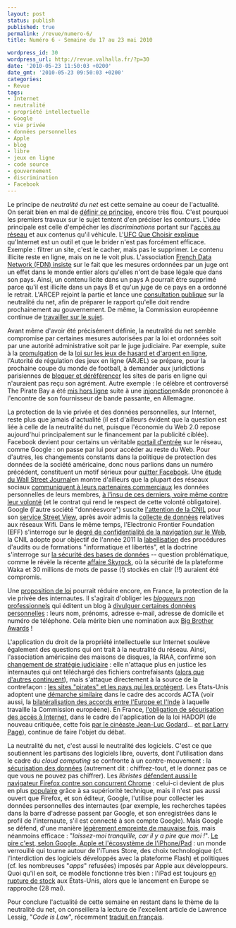 ```yaml
---
layout: post
status: publish
published: true
permalink: /revue/numero-6/
title: Numéro 6 - Semaine du 17 au 23 mai 2010

wordpress_id: 30
wordpress_url: http://revue.valhalla.fr/?p=30
date: '2010-05-23 11:50:03 +0200'
date_gmt: '2010-05-23 09:50:03 +0200'
categories:
- Revue
tags:
- Internet
- neutralité
- propriété intellectuelle
- Google
- vie privée
- données personnelles
- Apple
- blog
- libre
- jeux en ligne
- code source
- gouvernement
- discrimination
- Facebook
---
```

<p>Le principe de <em>neutralité du net</em> est cette semaine au coeur de l'actualité. On serait bien en mal de <a href="http://www.pcinpact.com/actu/news/56993-neutralite-consultation-nkm-fdn-ufc.htm">définir ce principe</a>, encore très flou. C'est pourquoi les premiers travaux sur le sujet tentent d'en préciser les contours. L'idée principale est celle d'empêcher les <em>discriminations</em> portant sur l'<a href="http://www.pcinpact.com/actu/news/57110-economie-numerique-france-belgique-europe.htm">accès au réseau</a> et aux contenus qu'il véhicule. L'<a href="http://www.pcinpact.com/media/neutralite-du-net-reponse-ufc.pdf">UFC Que Choisir explique</a> qu'Internet est un outil et que le brider n'est pas forcément efficace. Exemple : filtrer un site, c'est le cacher, mais pas le supprimer. Le contenu illicite reste en ligne, mais on ne le voit plus. L'association <a href="http://www.fdn.fr/reponse.pdf">French Data Network (FDN) insiste</a> sur le fait que les mesures ordonnées par un juge ont un effet dans le monde entier alors qu'elles n'ont de base légale que dans son pays. Ainsi, un contenu licite dans un pays A pourrait être supprimé parce qu'il est illicite dans un pays B et qu'un juge de ce pays en a ordonné le retrait. L'ARCEP rejoint la partie et lance une <a href="http://www.clubic.com/connexion-internet/actualite-341824-neutralite-net-arcep-consultation-publique.html">consultation publique</a> sur la neutralité du net, afin de préparer le rapport qu'elle doit rendre prochainement au gouvernement. De même, la Commission européenne continue de <a href="http://www.laquadrature.net/fr/ue-lagenda-numerique-de-neelie-kroes-va-t-il-compromettre-les-libertes">travailler sur le sujet</a>.</p>
<p>Avant même d'avoir été précisément définie, la neutralité du net semble compromise par certaines mesures autorisées par la loi et ordonnées soit par une autorité administrative soit par le juge judiciaire. Par exemple, suite à la <a href="http://www.cyberdroit.fr/2010/05/promulgation-de-la-loi-sur-les-jeux-dargent-et-de-hasard-en-ligne/">promulgation</a> de la <a href="http://www.net-iris.fr/veille-juridique/actualite/24687/la-loi-relative-a-ouverture-a-la-concurrence-et-a-la-regulation-du-secteur-des-jeux-argent-et-de-hasard-en-ligne.php">loi sur les jeux de hasard et d'argent en ligne</a>, l'Autorité de régulation des jeux en ligne (ARJEL) se prépare, pour la prochaine coupe du monde de football, à demander aux juridictions parisiennes de <a href="http://www.numerama.com/magazine/15784-les-premiers-filtrages-de-sites-de-paris-en-ligne-juste-avant-la-coupe-du-monde.html">bloquer et déréférencer</a> les sites de paris en ligne qui n'auraient pas reçu son agrément. Autre exemple : le célèbre et controversé The Pirate Bay a été <a href="http://www.pcinpact.com/actu/news/56996-pirate-bay-liens-torrent-cb3rob.htm">mis hors ligne</a> suite à une <a href="http://torrentfreak.com/the-pirate-bay-cyberbunker-mpa-injunction-in-full-100516/">injonction</a><span class="lang">en&de</span> prononcée à l'encontre de son fournisseur de bande passante, en Allemagne.</p>
<p>La protection de la vie privée et des données personnelles, sur Internet, reste plus que jamais d'actualité (il est d'ailleurs évident que la question est liée à celle de la neutralité du net, puisque l'économie du Web 2.0 repose aujourd'hui principalement sur le financement par la publicité ciblée). Facebook devient pour certains un véritable <a href="http://www.les-infostrateges.com/actu/1005961/facebook-vers-la-mise-en-place-d-un-web-social">portail d'entrée</a> sur le réseau, comme Google : on passe par lui pour accéder au reste du Web. Pour d'autres, les changements constants dans la politique de protection des données de la société américaine, donc nous parlions dans un numéro précédent, constituent un motif sérieux pour <a href="http://www.pcinpact.com/actu/news/56974-quit-facebook-day-facebook-confidentialite-vie-privee.htm">quitter Facebook</a>. Une <a href="http://online.wsj.com/article/SB10001424052748704513104575256701215465596.html">étude du Wall Street Journal</a><span class="lang">en</span> montre d'ailleurs que la plupart des réseaux sociaux <a href="http://www.pcinpact.com/actu/news/57122-reseaux-sociaux-facebook-myspace-annonceurs-vie-privee.htm">communiquent à leurs partenaires commerciaux</a> les données personnelles de leurs membres, <a href="http://www.clubic.com/site-internet/actualite-341792-facebook-myspace-fournissent-donnees-utilisateurs-annonceurs.html">à l'insu de ces derniers, voire même contre leur volonté</a> (et le contrat qui rend le respect de cette volonté obligatoire). Google (l'autre société "donnéesvore") suscite <a href="http://www.cnil.fr/la-cnil/actu-cnil/article/article/2/streetview-la-cnil-vient-dengager-un-controle-de-google/">l'attention de la CNIL</a> pour son <a href="http://www.lemondeinformatique.fr/actualites/lire-google-street-view-sous-surveillance-europeenne-30701.html">service Street View</a>, après avoir admis la <a href="http://www.pcinpact.com/actu/news/56970-google-car-kismet-wifi-collecte.htm">collecte de données</a> relatives aux réseaux Wifi. Dans le même temps, l'Electronic Frontier Foundation (EFF) s'interroge sur le <a href="http://www.lemonde.fr/technologies/article/2010/05/18/des-empreintes-digitales-laissees-par-les-navigateurs-web_1353577_651865.html">degré de confidentialité de la navigation sur le Web</a>, la CNIL adopte pour objectif de l'année 2011 la <a href="http://www.cnil.fr/nc/la-cnil/actu-cnil/article/article/85/2011-objectif-labellisation/">labellisation</a> des procédures d'audits ou de formations "informatique et libertés", et la doctrine s'interroge sur <a href="http://conflits.revues.org/index2133.html">la sécurité des bases de données</a> -- question problématique, comme le révèle la récente <a href="http://www.numerama.com/magazine/15785-skyrock-fait-waka-dans-sa-culotte-30-millions-de-mots-de-passe-en-clair-voles.html">affaire Skyrock</a>, où la sécurité de la plateforme Waka et 30 millions de mots de passe (!) stockés en clair (!!) auraient été compromis.</p>
<p>Une <a href="http://www.senat.fr/leg/ppl09-423.html">proposition de loi</a> pourrait réduire encore, en France, la protection de la vie privée des internautes. Il s'agirait d'obliger les <a href="http://www.pcinpact.com/actu/news/57109-identification-blogueur-proposition-loi-lcen2.htm"><em>blogueurs</em> non professionnels</a> qui éditent un blog à <a href="http://www.numerama.com/magazine/15771-une-proposition-de-loi-veut-interdire-l-anonymat-des-bloggueurs.html">divulguer certaines données personnelles</a> : leurs nom, prénoms, adresse e-mail, adresse de domicile et numéro de téléphone. Cela mérite bien une nomination aux <a href="http://bigbrotherawards.eu.org/">Big Brother Awards</a> !</p>
<p>L'application du droit de la propriété intellectuelle sur Internet soulève également des questions qui ont trait à la neutralité du réseau. Ainsi, l'association américaine des maisons de disques, la RIAA, confirme son <a href="http://www.numerama.com/magazine/15763-la-justice-reprend-son-rythme-apres-5-ans-de-proces-de-la-riaa-contre-ses-clients.html">changement de stratégie judiciaire</a> : elle n'attaque plus en justice les internautes qui ont téléchargé des fichiers contrefaisants (<a href="http://www.pcinpact.com/actu/news/56985-demineurs-voltage-pictures-proces-piratage.htm">alors que d'autres continuent</a>), mais s'attaque directement à la source de la contrefaçon : <a href="http://www.numerama.com/magazine/15772-la-riaa-donne-la-liste-des-sites-qu-elle-veut-fermer-et-des-pays-ennemis-du-droit-d-auteur.html">les sites "pirates" et les pays qui les protègent</a>. Les États-Unis adoptent une <a href="http://www.pcinpact.com/actu/news/57089-Etatsunis-piratage-liste-de-pays-acta.htm">démarche similaire</a> dans le cadre des accords ACTA (voir aussi, la <a href="http://www.pcinpact.com/actu/news/57046-acta-bilateral-hadopi-inde-europe.htm">bilatéralisation des accords entre l'Europe et l'Inde</a> à laquelle travaille la Commission européene). En France, <a href="http://www.numerama.com/magazine/15768-hadopi-le-ministere-avance-des-pistes-pour-la-securisation-de-l-acces-a-internet.html">l'obligation de sécurisation des accès à Internet</a>, dans le cadre de l'application de la loi HADOPI (de nouveau critiquée, cette fois <a href="http://www.pcinpact.com/actu/news/57050-godard-hadopi-propriete-intellectuelle-droits-dauteur.htm">par le cinéaste Jean-Luc Godard</a>... <a href="http://www.numerama.com/magazine/15783-google-si-nous-devions-reecrire-le-droit-d-auteur-nous-le-ferions-autrement.html">et par Larry Page</a>), continue de faire l'objet du débat.</p>
<p>La neutralité du net, c'est aussi le neutralité des logiciels. C'est ce que soutiennent les partisans des logiciels libre, ouverts, dont l'utilisation dans le cadre du <em>cloud computing</em> se confronte à un contre-mouvement : la <a href="http://www.framablog.org/index.php/post/2010/05/21/logiciel-donnee-libre-ouvert-cloud-computing">sécurisation des données</a> (autrement dit : chiffrez-tout, et le donnez pas ce que vous ne pouvez pas chiffrer). Les <em>libristes</em> <a href="http://www.framablog.org/index.php/post/2010/05/16/google-chrome-vs-mozilla-firefox">défendent aussi le navigateur Firefox contre son concurrent Chrome</a> : celui-ci devient de plus en plus <a href="http://www.pcinpact.com/actu/news/56973-ubuntu-netbook-edition-1010-chromium-par-defaut-firefox-test.htm">populaire</a> grâce à sa supériorité technique, mais il n'est pas aussi ouvert que Firefox, et son éditeur, Google, l'utilise pour collecter les données personnelles des internautes (par exemple, les recherches tapées dans la barre d'adresse passent par Google, et son enregistrées dans le profil de l'internaute, s'il est connecté à son compte Google). Mais Google se défend, d'une manière <a href="http://www.macgeneration.com/news/voir/155511/webm-vraiment-libre-de-droits">légèrement empreinte de mauvaise fois</a>, mais néanmoins efficace : "<em>laissez-moi tranquille, car il y a pire que moi !</em>". <a href="http://www.macgeneration.com/news/voir/155441/google-s-en-prend-violemment-a-apple">Le pire c'est, selon Google, Apple et l'écosystème de l'iPhone/Pad</a> : un monde verrouillé qui tourne autour de l'iTunes Store, des choix technologique (cf. l'interdiction des logiciels développés avec la plateforme Flash) et politiques (cf. les nombreuses "<em>apps</em>" refusées) imposés par Apple aux développeurs. Quoi qu'il en soit, ce modèle fonctionne très bien : l'iPad est toujours <a href="http://www.mac4ever.com/news/54559/usa_l_ipad_toujours_largement_en_rupture/">en rupture de stock</a> aux États-Unis, alors que le lancement en Europe se rapproche (28 mai).</p>
<p>Pour conclure l'actualité de cette semaine en restant dans le thème de la neutralité du net, on conseillera la lecture de l'excellent article de Lawrence Lessig, "<em>Code is Law</em>", récemment <a href="http://www.framablog.org/index.php/post/2010/05/22/code-is-law-lessig">traduit en français</a>.</p>
